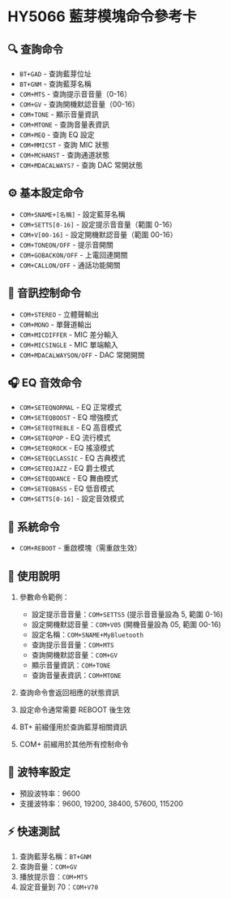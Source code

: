 # HY5066 藍芽模塊命令參考卡

## 🔍 查詢命令
- `BT+GAD` - 查詢藍芽位址
- `BT+GNM` - 查詢藍芽名稱
- `COM+MTS` - 查詢提示音音量（0-16）
- `COM+GV` - 查詢開機默認音量（00-16）
- `COM+TONE` - 顯示音量資訊
- `COM+MTONE` - 查詢音量表資訊
- `COM+MEQ` - 查詢 EQ 設定
- `COM+MMICST` - 查詢 MIC 狀態
- `COM+MCHANST` - 查詢通道狀態
- `COM+MDACALWAYS?` - 查詢 DAC 常開狀態

## ⚙️ 基本設定命令
- `COM+SNAME+[名稱]` - 設定藍芽名稱
- `COM+SETTS[0-16]` - 設定提示音音量（範圍 0-16）
- `COM+V[00-16]` - 設定開機默認音量（範圍 00-16）
- `COM+TONEON/OFF` - 提示音開關
- `COM+GOBACKON/OFF` - 上電回連開關
- `COM+CALLON/OFF` - 通話功能開關

## 🎵 音訊控制命令
- `COM+STEREO` - 立體聲輸出
- `COM+MONO` - 單聲道輸出
- `COM+MICDIFFER` - MIC 差分輸入
- `COM+MICSINGLE` - MIC 單端輸入
- `COM+MDACALWAYSON/OFF` - DAC 常開開關

## 🎧 EQ 音效命令
- `COM+SETEQNORMAL` - EQ 正常模式
- `COM+SETEQBOOST` - EQ 增強模式
- `COM+SETEQTREBLE` - EQ 高音模式
- `COM+SETEQPOP` - EQ 流行模式
- `COM+SETEQROCK` - EQ 搖滾模式
- `COM+SETEQCLASSIC` - EQ 古典模式
- `COM+SETEQJAZZ` - EQ 爵士模式
- `COM+SETEQDANCE` - EQ 舞曲模式
- `COM+SETEQBASS` - EQ 低音模式
- `COM+SETTS[0-16]` - 設定音效模式

## 🔄 系統命令
- `COM+REBOOT` - 重啟模塊（需重啟生效）

## 📝 使用說明
1. 參數命令範例：
   - 設定提示音音量：`COM+SETTS5` (提示音音量設為 5, 範圍 0-16)
   - 設定開機默認音量：`COM+V05` (開機音量設為 05, 範圍 00-16)
   - 設定名稱：`COM+SNAME+MyBluetooth`
   - 查詢提示音音量：`COM+MTS`
   - 查詢開機默認音量：`COM+GV`
   - 顯示音量資訊：`COM+TONE`
   - 查詢音量表資訊：`COM+MTONE`

2. 查詢命令會返回相應的狀態資訊
3. 設定命令通常需要 REBOOT 後生效
4. BT+ 前綴僅用於查詢藍芽相關資訊
5. COM+ 前綴用於其他所有控制命令

## 🔧 波特率設定
- 預設波特率：9600
- 支援波特率：9600, 19200, 38400, 57600, 115200

## ⚡ 快速測試
1. 查詢藍芽名稱：`BT+GNM`
2. 查詢音量：`COM+GV`
3. 播放提示音：`COM+MTS`
4. 設定音量到 70：`COM+V70`
